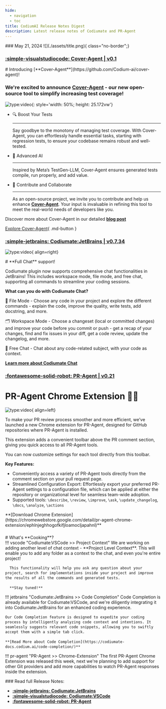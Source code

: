 ```yaml
---
hide:
  - navigation
  - toc
title: CodiumAI Release Notes Digest
description: Latest release notes of Codiumate and PR-Agent
---
```

<div class="content" markdown>
<div class="bg-clear" markdown>
<div markdown class="centered">
### May 21, 2024
![](./assets/title.png){ class="no-border";}
</div>
</div>

<!-- COVER-AGENT -->

<div markdown class="bg-blue">
<h3 markdown class="top-left">

**[<b class="white">:simple-visualstudiocode:</b> Cover<b class="green">-</b>Agent | v0.1]()**

</h3>

<div class="centered" markdown>
# Introducing [**Cover-Agent**](https://github.com/Codium-ai/cover-agent)!

### We're excited to announce  [**Cover-Agent**](https://github.com/Codium-ai/cover-agent) - our new open-source tool to simplify increasing test coverage!

![type:video](https://www.youtube.com/embed/fIYkSEJ4eqE?si=vp5SnbQOPJp9Ak51){: style='width: 50%; height: 25.172vw'}


<div class="grid cards" markdown>

-   🔍 Boost Your Tests

    ---

    Say goodbye to the monotony of managing test coverage. With Cover-Agent, you can effortlessly handle essential tasks, starting with regression tests, to ensure your codebase remains robust and well-tested.

-   🧠 Advanced AI

    ---

    Inspired by Meta’s TestGen-LLM, Cover-Agent ensures generated tests compile, run properly, and add value.

-   🌟 Contribute and Collaborate

    ---

    As an open-source project, we invite you to contribute and help us enhance  [**Cover-Agent**](https://github.com/Codium-ai/cover-agent). Your input is invaluable in refining this tool to meet the real-world needs of developers like you.

</div>

Discover more about Cover-Agent in our detailed [**blog post**](https://www.codium.ai/blog/we-created-the-first-open-source-implementation-of-metas-testgen-llm/)

[Explore Cover-Agent](https://github.com/Codium-ai/cover-agent){ .md-button }


</div>

</div>

<!-- VSCode -->

<!-- <div markdown class="bg-black">
<h3 markdown class="top-left">

**[<b class="white">:simple-visualstudiocode:</b> Codiumate<b class="green">:</b>VSCode | v0.8.3][def]**
</h3>



<div class="centered" markdown>
</div>

<div class="left-padding" markdown>


</div>
</div> -->




<!-- JB -->

<div markdown class="bg-black">
<h3 markdown class="top-left">

**[<b class="white">:simple-jetbrains:</b> Codiumate<b class="green">:</b>JetBrains | v0.7.34](./versions/latest/jetbrains.md)**
</h3>

![type:video](https://www.youtube.com/embed/EjrgjBOLPGc?si=6ls9f4MMLuOKcayn){ align=right}


<div class="centered" markdown>
# **Full Chat** support!
</div>

<div class="left-padding" markdown>

Codiumate plugin now supports comprehensive chat functionalities in JetBrains! This includes workspace mode, file mode, and free chat, supporting all commands to streamline your coding sessions.

**What can you do with Codiumate Chat?**

📄 File Mode - Choose any code in your project and explore the different commands - explain the code, improve the quality, write tests, add docstring, and more.

🗂️ Workspace Mode - Choose a changeset (local or committed changes) and improve your code before you commit or push - get a recap of your changes, find and fix issues in your diff, get a code review, update the changelog, and more.

💬 Free Chat - Chat about any code-related subject, with your code as context.


**[Learn more about Codiumate Chat](https://codiumate-docs.codium.ai/chat/)**

</div>
</div>

<!-- PR-Agent -->

<div markdown class="bg-blue">

<h3 markdown class="top-left">

**[<b class="white">:fontawesome-solid-robot:</b> PR<b class="green">-</b>Agent | v0.21](./versions/latest/pr-agent.md)**
</h3>

<div markdown class="centered">

# PR-Agent **Chrome Extension** 🕵️‍♂️


![type:video](https://www.youtube.com/embed/gT5tli7X4H4?si=OLuud-51eoboJN1T){ align=left}


<div class="left-padding" markdown>

To make your PR review process smoother and more efficient, we’ve launched a new Chrome extension for PR-Agent, designed for GitHub repositories where PR-Agent is installed. 

This extension adds a convenient toolbar above the PR comment section, giving you quick access to all PR-Agent tools. 

You can now customize settings for each tool directly from this toolbar.

**Key Features:**

- Conveniently access a variety of PR-Agent tools directly from the comment section on your pull request page.
- Streamlined Configuration Export: Effortlessly export your preferred PR-Agent settings to a configuration file, which can be applied at either the repository or organizational level for seamless team-wide adoption.
- Supported tools: `\describe`, `\review`, `\improve`, `\ask`, `\update_changelog`, `\docs`, `\analyze`, `\actions`


<div markdown class="centered">
**[Download Chrome Extension](https://chromewebstore.google.com/detail/pr-agent-chrome-extension/ephlnjeghhogofkifjloamocljapahnl)**
</div>

</div>
</div>
</div>

<!-- FOOTER -->

<!-- What's cooking -->

<div markdown class="bg-black">

<h3 markdown class="top-left">


</h3>


<div class="centered" markdown>
# What's **Cooking**?

<div class="left-padding" markdown>
!!! vscode "Codiumate:VSCode >> Project Context"
      We are working on adding another level of chat context - **Project Level Context**. This will enable you to add any folder as a context to the chat, and even you're entire project!
      
      This functionality will help you ask any question about your project, search for implementations inside your project and improve the results of all the commands and generated tests. 

      **Stay tuned!**

!!! jetbrains "Codiumate:JetBrains >> Code Completion"
    Code Completion is already available for Codiumate:VSCode, and we're diligently integrating it into Codiumate:JetBrains for an enhanced coding experience. 
    
    Our Code Completion feature is designed to expedite your coding process by intelligently analyzing code context and intentions. It seamlessly suggests relevant code snippets, allowing you to swiftly accept them with a simple tab click.

    **[Read More about Code Completion](https://codiumate-docs.codium.ai/code-completion/)**


!!! pr-agent "PR-Agent >> Chrome-Extension"
    The first PR-Agent Chrome Extension was released this week, next we're planning to add support for other Git providers and add more capabilities to watch PR-Agent responses inside the extension.


</div>
</div>

</div>


<!-- FOOTER -->

<div class="centered" markdown>
### Read full Release Notes:


<div class="grid cards" markdown>

- [<b class="white">:simple-jetbrains:</b> **<b class="green">Codiumate<b class="purple">:</b>JetBrains**</b>](./versions/latest/jetbrains.md)
- [<b class="white">:simple-visualstudiocode:</b> **<b class="green">Codiumate<b class="purple">:</b>VSCode**</b> ][def]
- [<b class="white">:fontawesome-solid-robot:</b> **<b class="green">PR<b class="purple">-</b>Agent**</b> ](./versions/latest/pr-agent.md)


</div>
</div>
</div>


[def]: ./versions/latest/vscode.md